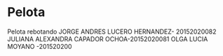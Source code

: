 # Pelota
Pelota rebotando 
JORGE ANDRES LUCERO HERNANDEZ- 20152020082
JULIANA ALEXANDRA CAPADOR OCHOA-20152020081
OLGA LUCIA MOYANO -201520200
